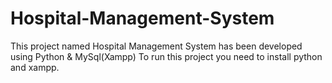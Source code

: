 # Hospital-Management-System
This project named Hospital Management System has been developed using Python & MySql(Xampp)
To run this project you need to install python and xampp.
